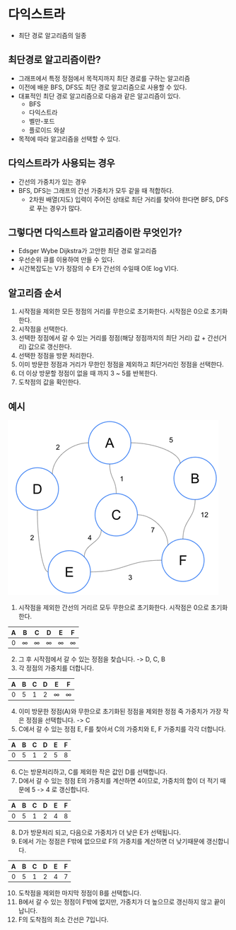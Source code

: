 # 다익스트라

- 최단 경로 알고리즘의 일종

## 최단경로 알고리즘이란?
- 그래프에서 특정 정점에서 목적지까지 최단 경로를 구하는 알고리즘
- 이전에 배운 BFS, DFS도 최단 경로 알고리즘으로 사용할 수 있다.
- 대표적인 최단 경로 알고리즘으로 다음과 같은 알고리즘이 있다.
  - BFS
  - 다익스트라
  - 벨만-포드
  - 플로이드 와샬
- 목적에 따라 알고리즘을 선택할 수 있다.

## 다익스트라가 사용되는 경우
- 간선의 가중치가 있는 경우
- BFS, DFS는 그래프의 간선 가중치가 모두 같을 때 적합하다.
  - 2차원 배열(지도) 입력이 주어진 상태로 최단 거리를 찾아야 한다면 BFS, DFS로 푸는 경우가 많다.

## 그렇다면 다익스트라 알고리즘이란 무엇인가?
- Edsger Wybe Dijkstra가 고안한 최단 경로 알고리즘
- 우선순위 큐를 이용하여 만들 수 있다.
- 시간복잡도는 V가 정잠의 수 E가 간선의 수일때 O(E log V)다.

## 알고리즘 순서
1. 시작점을 제외한 모든 정점의 거리를 무한으로 초기화한다. 시작점은 0으로 초기화한다.
2. 시작점을 선택한다.
3. 선택한 정점에서 갈 수 있는 거리를 정점(해당 정점까지의 최단 거리) 값 + 간선(거리) 값으로 갱신한다.
4. 선택한 정점을 방문 처리한다.
5. 이미 방문한 정점과 거리가 무한인 정점을 제외하고 최단거리인 정점을 선택한다.
6. 더 이상 방문할 정점이 없을 때 까지 3 ~ 5를 반복한다.
7. 도착점의 값을 확인한다.

## 예시
![img.png](img.png)
1. 시작점을 제외한 간선의 거리르 모두 무한으로 초기화한다. 시작점은 0으로 초기화한다.

| A | B | C | D | E | F |
| :-: | :-: | :-: | :-: | :-: | :-: |
| 0 | ∞ | ∞ | ∞ | ∞ | ∞ |

2. 그 후 시작점에서 갈 수 있는 정점을 찾습니다. -> D, C, B
3. 각 정점의 가중치를 더합니다.

| A | B | C | D | E | F |
| :-: | :-: | :-: | :-: | :-: | :-: |
| 0 | 5 | 1 | 2 | ∞ | ∞ |

4. 이미 방문한 정점(A)와 무한으로 초기화된 정점을 제외한 정점 죽 가중치가 가장 작은 정점을 선택합니다. -> C
5. C에서 갈 수 있는 정점 E, F를 찾아서 C의 가중치와 E, F 가중치를 각각 더합니다.

| A | B | C | D | E | F |
| :-: | :-: | :-: | :-: | :-: | :-: |
| 0 | 5 | 1 | 2 | 5 | 8 |

6. C는 방문처리하고, C를 제외한 작은 값인 D를 선택합니다.
7. D에서 갈 수 있는 정점 E의 가중치를 계산하면 4이므로, 가중치의 합이 더 적기 때문에 5 -> 4 로 갱신합니다.

| A | B | C | D | E | F |
| :-: | :-: | :-: | :-: | :-: | :-: |
| 0 | 5 | 1 | 2 | 4 | 8 |

8. D가 방문처리 되고, 다음으로 가중치가 더 낮은 E가 선택됩니다.
9. E에서 가는 정점은 F밖에 없으므로 F의 가중치를 계산하면 더 낮기때문에 갱신합니다.

| A | B | C | D | E | F |
| :-: | :-: | :-: | :-: | :-: | :-: |
| 0 | 5 | 1 | 2 | 4 | 7 |

10. 도착점을 제외한 마지막 정점이 B를 선택합니다.
11. B에서 갈 수 있는 정점이 F밖에 없지만, 가중치가 더 높으므로 갱신하지 않고 끝이납니다.
12. F의 도착점의 최소 간선은 7입니다.